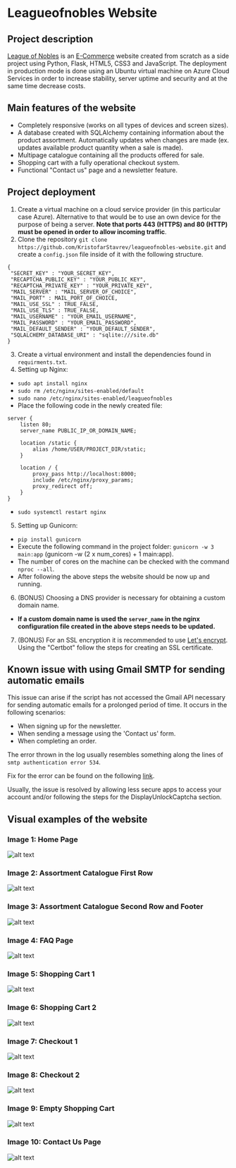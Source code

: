 # Leagueofnobles Website

## Project description
[League of Nobles](https://www.leagueofnobles.com/) is an [E-Commerce](https://en.wikipedia.org/wiki/E-commerce) website created from scratch as a side project using Python, Flask, HTML5, CSS3 and JavaScript. The deployment in production mode is done using an Ubuntu virtual machine on Azure Cloud Services in order to increase stability, server uptime and security and at the same time decrease costs.

## Main features of the website

- Completely responsive (works on all types of devices and screen sizes).
- A database created with SQLAlchemy containing information about the product assortment. Automatically updates when changes are made (ex. updates available product quantity when a sale is made).
- Multipage catalogue containing all the products offered for sale.
- Shopping cart with a fully operational checkout system.
- Functional "Contact us" page and a newsletter feature.

## Project deployment

1. Create a virtual machine on a cloud service provider (in this particular case Azure). Alternative to that would be to use an own device for the purpose of being a server. **Note that ports 443 (HTTPS) and 80 (HTTP) must be opened in order to allow incoming traffic**.
2. Clone the repository `git clone https://github.com/KristofarStavrev/leagueofnobles-website.git` and create a `config.json` file inside of it with the following structure.

```
{
 "SECRET_KEY" : "YOUR_SECRET_KEY",
 "RECAPTCHA_PUBLIC_KEY" : "YOUR_PUBLIC_KEY",
 "RECAPTCHA_PRIVATE_KEY" : "YOUR_PRIVATE_KEY",
 "MAIL_SERVER" : "MAIL_SERVER_OF_CHOICE",
 "MAIL_PORT" : MAIL_PORT_OF_CHOICE,
 "MAIL_USE_SSL" : TRUE_FALSE,
 "MAIL_USE_TLS" : TRUE_FALSE,
 "MAIL_USERNAME" : "YOUR_EMAIL_USERNAME",
 "MAIL_PASSWORD" : "YOUR_EMAIL_PASSWORD",
 "MAIL_DEFAULT_SENDER" : "YOUR_DEFAULT_SENDER",
 "SQLALCHEMY_DATABASE_URI" : "sqlite:///site.db"
}
```

3. Create a virtual environment and install the dependencies found in `requirments.txt`.
4. Setting up Nginx:
  - `sudo apt install nginx`
  - `sudo rm /etc/nginx/sites-enabled/default`
  - `sudo nano /etc/nginx/sites-enabled/leagueofnobles`
  - Place the following code in the newly created file:

```
server {
    listen 80;
    server_name PUBLIC_IP_OR_DOMAIN_NAME;

    location /static {
        alias /home/USER/PROJECT_DIR/static;
    }

    location / {
        proxy_pass http://localhost:8000;
        include /etc/nginx/proxy_params;
        proxy_redirect off;
    }
}
```
  - `sudo systemctl restart nginx`

5. Setting up Gunicorn:
  - `pip install gunicorn`
  - Execute the following command in the project folder: `gunicorn -w 3 main:app` (gunicorn -w (2 x num_cores) + 1 main:app).
  - The number of cores on the machine can be checked with the command `nproc --all`.
  - After following the above steps the website should be now up and running.

6. (BONUS) Choosing a DNS provider is necessary for obtaining a custom domain name.
  - **If a custom domain name is used the `server_name` in the nginx configuration file created in the above steps needs to be updated.**

7. (BONUS) For an SSL encryption it is recommended to use [Let's encrypt](https://letsencrypt.org/). Using the "Certbot" follow the steps for creating an SSL certificate.

## Known issue with using Gmail SMTP for sending automatic emails

This issue can arise if the script has not accessed the Gmail API necessary for sending automatic emails for a prolonged period of time. It occurs in the following scenarios:
- When signing up for the newsletter.
- When sending a message using the 'Contact us' form.
- When completing an order.

The error thrown in the log usually resembles something along the lines of `smtp authentication error 534`.

Fix for the error can be found on the following [link](https://support.google.com/mail/answer/7126229?hl=en&authuser=1#zippy=%2Cstep-check-that-imap-is-turned-on%2Cstep-change-smtp-other-settings-in-your-email-client%2Ci-cant-sign-in-to-my-email-client).

Usually, the issue is resolved by allowing less secure apps to access your account and/or following the steps for the DisplayUnlockCaptcha section.

## Visual examples of the website

### Image 1: Home Page

![alt text](docs/img/image1.png)

### Image 2: Assortment Catalogue First Row

![alt text](docs/img/image2.png)

### Image 3: Assortment Catalogue Second Row and Footer

![alt text](docs/img/image3.png)

### Image 4: FAQ Page

![alt text](docs/img/image4.png)

### Image 5: Shopping Cart 1

![alt text](docs/img/image5.png)

### Image 6: Shopping Cart 2

![alt text](docs/img/image6.png)

### Image 7: Checkout 1

![alt text](docs/img/image7.png)

### Image 8: Checkout 2

![alt text](docs/img/image8.png)

### Image 9: Empty Shopping Cart

![alt text](docs/img/image9.png)

### Image 10: Contact Us Page

![alt text](docs/img/image10.png)
